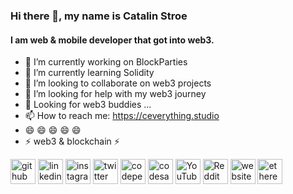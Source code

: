 ### Hi there 👋, my name is Catalin Stroe
#### I am web & mobile developer that got into web3.






- 🔭 I’m currently working on BlockParties
- 🌱 I’m currently learning Solidity
- 👯 I’m looking to collaborate on web3 projects
- 🤔 I’m looking for help with my web3 journey
- 💬 Looking for web3 buddies ...
- 📫 How to reach me: https://ceverything.studio
- 😄 😄 😄 😄 😄
- ⚡ web3 & blockchain ⚡


[<img src='https://cdn.jsdelivr.net/npm/simple-icons@3.0.1/icons/github.svg' alt='github' height='40'>](https://github.com/clugraphy)  [<img src='https://cdn.jsdelivr.net/npm/simple-icons@3.0.1/icons/linkedin.svg' alt='linkedin' height='40'>](https://www.linkedin.com/in/alexandru-catalin-stroe/)
[<img src='https://cdn.jsdelivr.net/npm/simple-icons@3.0.1/icons/instagram.svg' alt='instagram' height='40'>](https://www.instagram.com/clugraphy/)
[<img src='https://cdn.jsdelivr.net/npm/simple-icons@3.0.1/icons/twitter.svg' alt='twitter' height='40'>](https://twitter.com/clugraphy)
[<img src='https://cdn.jsdelivr.net/npm/simple-icons@3.0.1/icons/codepen.svg' alt='codepen' height='40'>](https://codepen.io/clugraphy-the-sasster)
[<img src='https://cdn.jsdelivr.net/npm/simple-icons@3.0.1/icons/codesandbox.svg' alt='codesandbox' height='40'>](https://codesandbox.io/u/clugraphy)
[<img src='https://cdn.jsdelivr.net/npm/simple-icons@3.0.1/icons/youtube.svg' alt='YouTube' height='40'>](https://www.youtube.com/channel/clugraphy)
[<img src='https://cdn.jsdelivr.net/npm/simple-icons@3.0.1/icons/reddit.svg' alt='Reddit' height='40'>](https://www.reddit.com/user/clugraphy)
[<img src='https://cdn.jsdelivr.net/npm/simple-icons@3.0.1/icons/icloud.svg' alt='website' height='40'>](https://ceverything.studio) [<img src='https://cdn.jsdelivr.net/npm/simple-icons@3.0.1/icons/ethereum.svg' alt='ethereum' height='40'>](clugraphy.eth)  
